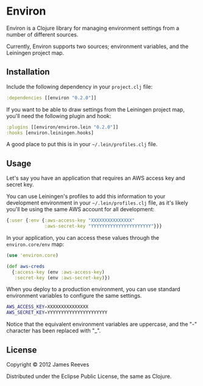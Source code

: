# Environ

Environ is a Clojure library for managing environment settings from a
number of different sources.

Currently, Environ supports two sources; environment variables, and
the Leiningen project map.


## Installation

Include the following dependency in your `project.clj` file:

```clojure
:dependencies [[environ "0.2.0"]]
```

If you want to be able to draw settings from the Leiningen project
map, you'll need the following plugin and hook:

```clojure
:plugins [[environ/environ.lein "0.2.0"]]
:hooks [environ.leiningen.hooks]
```

A good place to put this is in your `~/.lein/profiles.clj` file.


## Usage

Let's say you have an application that requires an AWS access key and
secret key.

You can use Leiningen's profiles to add this information to your
development environment in your `~/.lein/profiles.clj` file, as it's
likely you'll be using the same AWS account for all development:

```clojure
{:user {:env {:aws-access-key "XXXXXXXXXXXXXXX"
              :aws-secret-key "YYYYYYYYYYYYYYYYYYYYYY"}}}
```

In your application, you can access these values through the
`environ.core/env` map:

```clojure
(use 'environ.core)

(def aws-creds
  {:access-key (env :aws-access-key)
   :secret-key (env :aws-secret-key)})
```

When you deploy to a production environment, you can use standard
environment variables to configure the same settings.

```bash
AWS_ACCESS_KEY=XXXXXXXXXXXXXXX
AWS_SECRET_KEY=YYYYYYYYYYYYYYYYYYYYYY
```

Notice that the equivalent environment variables are uppercase, and
the "-" character has been replaced with "_".


## License

Copyright © 2012 James Reeves

Distributed under the Eclipse Public License, the same as Clojure.
